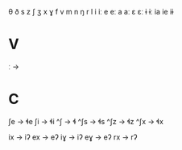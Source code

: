 θ ð s z ʃ ʒ x ɣ f v m n ŋ r l
i iː e eː a aː ɛ ɛː ɨ ɨː ia ie iɨ

# V
ː -> 

# C 
ʃe -> ɬe
ʃi -> ɬi
^ʃ  -> ɬ
^ʃs -> ɬs
^ʃz -> ɬz
^ʃx -> ɬx

ix -> iʔ
ex -> eʔ
iɣ -> iʔ
eɣ -> eʔ
rx -> rʔ